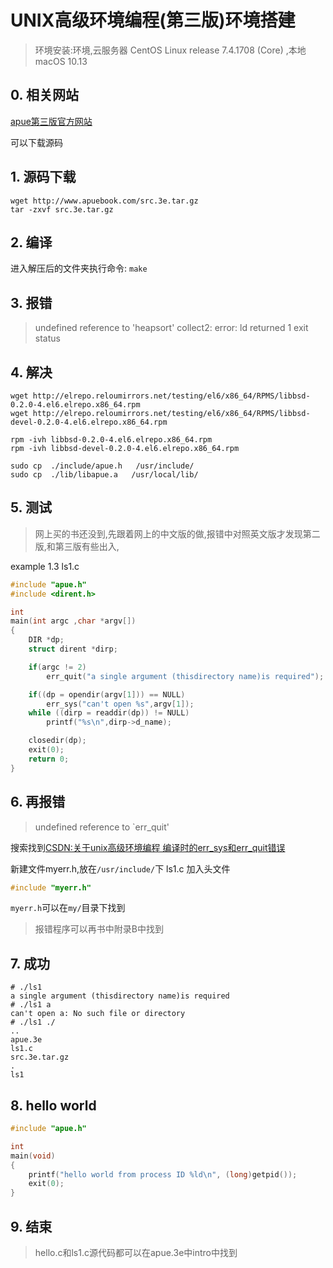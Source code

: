 # UNIX高级环境编程(第三版)环境搭建

> 环境安装:环境,云服务器 CentOS Linux release 7.4.1708 (Core) ,本地 macOS 10.13

## 0. 相关网站 
[apue第三版官方网站](http://www.apuebook.com/apue3e.html)

可以下载源码

## 1. 源码下载

```
wget http://www.apuebook.com/src.3e.tar.gz
tar -zxvf src.3e.tar.gz 
```

## 2. 编译
进入解压后的文件夹执行命令: `make`

## 3. 报错

> undefined reference to 'heapsort' collect2: error: ld returned 1 exit status

## 4. 解决

```
wget http://elrepo.reloumirrors.net/testing/el6/x86_64/RPMS/libbsd-0.2.0-4.el6.elrepo.x86_64.rpm
wget http://elrepo.reloumirrors.net/testing/el6/x86_64/RPMS/libbsd-devel-0.2.0-4.el6.elrepo.x86_64.rpm

rpm -ivh libbsd-0.2.0-4.el6.elrepo.x86_64.rpm
rpm -ivh libbsd-devel-0.2.0-4.el6.elrepo.x86_64.rpm  

sudo cp  ./include/apue.h   /usr/include/
sudo cp  ./lib/libapue.a   /usr/local/lib/
```
## 5. 测试

> 网上买的书还没到,先跟着网上的中文版的做,报错中对照英文版才发现第二版,和第三版有些出入,

example 1.3 ls1.c

```c
#include "apue.h"
#include <dirent.h>

int 
main(int argc ,char *argv[])
{
    DIR *dp;
    struct dirent *dirp;

    if(argc != 2)
        err_quit("a single argument (thisdirectory name)is required");

    if((dp = opendir(argv[1])) == NULL)
        err_sys("can't open %s",argv[1]);
    while ((dirp = readdir(dp)) != NULL)
        printf("%s\n",dirp->d_name);

    closedir(dp);
    exit(0);
    return 0;
}
```

## 6. 再报错

> undefined reference to `err_quit'

搜索找到[CSDN:关于unix高级环境编程 编译时的err_sys和err_quit错误](https://blog.csdn.net/cuiyifang/article/details/8288649)

新建文件myerr.h,放在`/usr/include/`下
ls1.c 加入头文件

```c
#include "myerr.h"
```
`myerr.h`可以在`my/`目录下找到
> 报错程序可以再书中附录B中找到

## 7. 成功

```
# ./ls1
a single argument (thisdirectory name)is required
# ./ls1 a
can't open a: No such file or directory
# ./ls1 ./
..
apue.3e
ls1.c
src.3e.tar.gz
.
ls1
```

## 8. hello world

```c
#include "apue.h"

int
main(void)
{
	printf("hello world from process ID %ld\n", (long)getpid());
	exit(0);
}

```

## 9. 结束
> hello.c和ls1.c源代码都可以在apue.3e中intro中找到